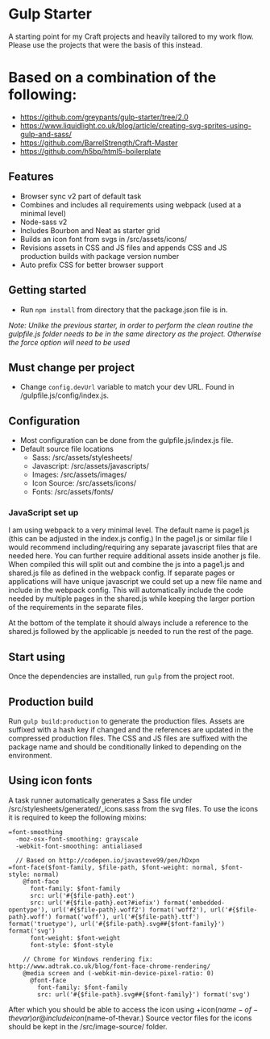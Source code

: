 Gulp Starter
============
A starting point for my Craft projects and heavily tailored to my work flow. Please use the projects that were the basis of this instead.

# Based on a combination of the following:
- https://github.com/greypants/gulp-starter/tree/2.0
- https://www.liquidlight.co.uk/blog/article/creating-svg-sprites-using-gulp-and-sass/
- https://github.com/BarrelStrength/Craft-Master
- https://github.com/h5bp/html5-boilerplate

## Features
- Browser sync v2 part of default task
- Combines and includes all requirements using webpack (used at a minimal level)
- Node-sass v2
- Includes Bourbon and Neat as starter grid
- Builds an icon font from svgs in /src/assets/icons/
- Revisions assets in CSS and JS files and appends CSS and JS production builds with package version number
- Auto prefix CSS for better browser support

## Getting started
- Run ``npm install`` from directory that the package.json file is in.

_Note: Unlike the previous starter, in order to perform the clean routine the gulpfile.js folder needs to be in the same directory as the project. Otherwise the force option will need to be used_

## Must change per project
- Change ``config.devUrl`` variable to match your dev URL. Found in /gulpfile.js/config/index.js.

## Configuration
- Most configuration can be done from the gulpfile.js/index.js file.
- Default source file locations
  - Sass: /src/assets/stylesheets/
  - Javascript: /src/assets/javascripts/
  - Images: /src/assets/images/
  - Icon Source: /src/assets/icons/
  - Fonts: /src/assets/fonts/

### JavaScript set up
I am using webpack to a very minimal level. The default name is page1.js (this can be adjusted in the index.js config.) In the page1.js or similar file I would recommend including/requiring any separate javascript files that are needed here. You can further require additional assets inside another js file. When compiled this will split out and combine the js into a page1.js and shared.js file as defined in the webpack config. If separate pages or applications will have unique javascript we could set up a new file name and include in the webpack config. This will automatically include the code needed by multiple pages in the shared.js while keeping the larger portion of the requirements in the separate files.

At the bottom of the template it should always include a reference to the shared.js followed by the applicable js needed to run the rest of the page.

## Start using
Once the dependencies are installed, run ``gulp`` from the project root.

## Production build
Run ``gulp build:production`` to generate the production files. Assets are suffixed with a hash key if changed and the references are updated in the compressed production files. The CSS and JS files are suffixed with the package name and should be conditionally linked to depending on the environment.

## Using icon fonts
A task runner automatically generates a Sass file under /src/stylesheets/generated/_icons.sass from the svg files. To use the icons it is required to keep the following mixins:

    =font-smoothing
      -moz-osx-font-smoothing: grayscale
      -webkit-font-smoothing: antialiased

      // Based on http://codepen.io/javasteve99/pen/hDxpn
    =font-face($font-family, $file-path, $font-weight: normal, $font-style: normal)
        @font-face
          font-family: $font-family
          src: url('#{$file-path}.eot')
          src: url('#{$file-path}.eot?#iefix') format('embedded-opentype'), url('#{$file-path}.woff2') format('woff2'), url('#{$file-path}.woff') format('woff'), url('#{$file-path}.ttf') format('truetype'), url('#{$file-path}.svg##{$font-family}') format('svg')
          font-weight: $font-weight
          font-style: $font-style

        // Chrome for Windows rendering fix: http://www.adtrak.co.uk/blog/font-face-chrome-rendering/
        @media screen and (-webkit-min-device-pixel-ratio: 0)
          @font-face
            font-family: $font-family
            src: url('#{$file-path}.svg##{$font-family}') format('svg')

After which you should be able to access the icon using +icon($name-of-thevar) or @include icon($name-of-thevar.) Source vector files for the icons should be kept in the /src/image-source/ folder.
